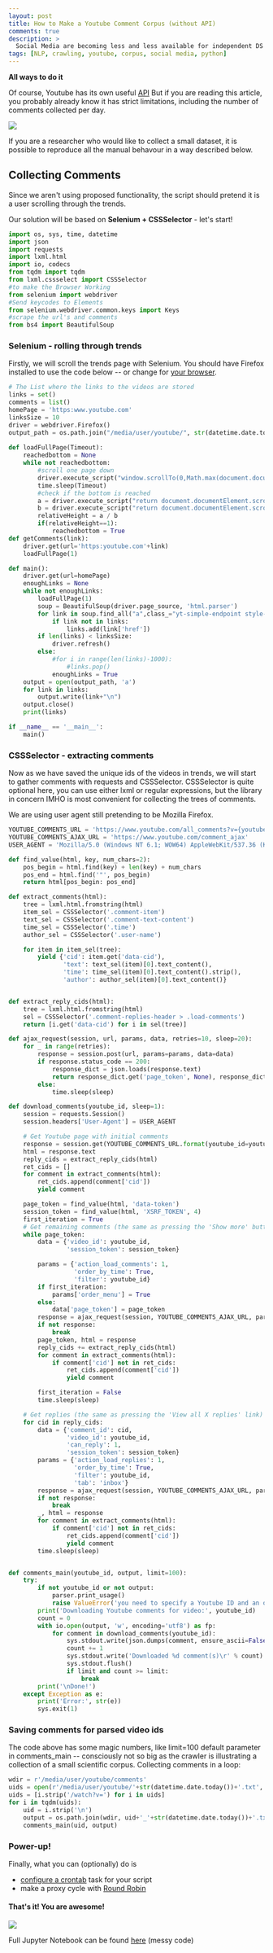 ```yaml
---
layout: post
title: How to Make a Youtube Comment Corpus (without API)
comments: true
description: >
  Social Media are becoming less and less available for independent DS researchers. In 2020 Youtube still seems to be a small island of freedom. Thought APIs impose restrictions, we will go around all the prohibitions and crawl a small corpus for analysis. How? See my notes!
tags: [NLP, crawling, youtube, corpus, social media, python]
---
```



**All ways to do it**

Of course, Youtube has its own useful [API](https://developers.google.com/youtube/v3)
But if you are reading this article, you probably already know it has strict limitations, including the number of comments collected per day.

![](https://github.com/TatianaShavrina/blog/blob/master/assets/img/mem.jpg)

If you are a researcher who would like to collect a small dataset, it is possible to reproduce all the manual behavour in a way described below. 

## Collecting Comments

Since we aren't using proposed functionality, the script should pretend it is a user scrolling through the trends.

Our solution will be based on **Selenium + CSSSelector** - let's start!

```python
import os, sys, time, datetime
import json
import requests
import lxml.html
import io, codecs
from tqdm import tqdm
from lxml.cssselect import CSSSelector
#to make the Browser Working
from selenium import webdriver
#Send keycodes to Elements
from selenium.webdriver.common.keys import Keys
#scrape the url's and comments
from bs4 import BeautifulSoup
```

### Selenium - rolling through trends

Firstly, we will scroll the trends page with Selenium. 
You should have Firefox installed to use the code below -- or change for [your browser](https://selenium-python.readthedocs.io/api.html).


```python
# The List where the links to the videos are stored
links = set()
comments = list()
homePage = 'https:www.youtube.com'
linksSize = 10
driver = webdriver.Firefox()
output_path = os.path.join("/media/user/youtube/", str(datetime.date.today()),".txt")
 
def loadFullPage(Timeout):
    reachedbottom = None
    while not reachedbottom:
        #scroll one page down
        driver.execute_script("window.scrollTo(0,Math.max(document.documentElement.scrollHeight,document.body.scrollHeight,document.documentElement.clientHeight));");
        time.sleep(Timeout)
        #check if the bottom is reached
        a = driver.execute_script("return document.documentElement.scrollTop;")
        b = driver.execute_script("return document.documentElement.scrollHeight - document.documentElement.clientHeight;")
        relativeHeight = a / b
        if(relativeHeight==1):
            reachedbottom = True
def getComments(link):
    driver.get(url='https:youtube.com'+link)
    loadFullPage(1)

def main():
    driver.get(url=homePage)
    enoughLinks = None
    while not enoughLinks:
        loadFullPage(1)
        soup = BeautifulSoup(driver.page_source, 'html.parser')
        for link in soup.find_all("a",class_="yt-simple-endpoint style-scope ytd-grid-video-renderer", href=True):
            if link not in links:
                links.add(link['href'])
        if len(links) < linksSize:
            driver.refresh()
        else:
            #for i in range(len(links)-1000):
                #links.pop()
            enoughLinks = True
    output = open(output_path, 'a')
    for link in links:
        output.write(link+"\n")
    output.close()
    print(links)

if __name__ == '__main__':
    main()
```

### CSSSelector - extracting comments

Now as we have saved the unique ids of the videos in trends, we will start to gather comments with requests and CSSSelector.
CSSSelector is quite optional here, you can use either lxml or regular expressions, but the library in concern IMHO is most convenient for collecting the trees of comments. 

We are using user agent still pretending to be Mozilla Firefox.

```python
YOUTUBE_COMMENTS_URL = 'https://www.youtube.com/all_comments?v={youtube_id}'
YOUTUBE_COMMENTS_AJAX_URL = 'https://www.youtube.com/comment_ajax'
USER_AGENT = 'Mozilla/5.0 (Windows NT 6.1; WOW64) AppleWebKit/537.36 (KHTML, like Gecko) Chrome/48.0.2564.116 Safari/537.36'

def find_value(html, key, num_chars=2):
    pos_begin = html.find(key) + len(key) + num_chars
    pos_end = html.find('"', pos_begin)
    return html[pos_begin: pos_end]

def extract_comments(html):
    tree = lxml.html.fromstring(html)
    item_sel = CSSSelector('.comment-item')
    text_sel = CSSSelector('.comment-text-content')
    time_sel = CSSSelector('.time')
    author_sel = CSSSelector('.user-name')

    for item in item_sel(tree):
        yield {'cid': item.get('data-cid'),
               'text': text_sel(item)[0].text_content(),
               'time': time_sel(item)[0].text_content().strip(),
               'author': author_sel(item)[0].text_content()}


def extract_reply_cids(html):
    tree = lxml.html.fromstring(html)
    sel = CSSSelector('.comment-replies-header > .load-comments')
    return [i.get('data-cid') for i in sel(tree)]

def ajax_request(session, url, params, data, retries=10, sleep=20):
    for _ in range(retries):
        response = session.post(url, params=params, data=data)
        if response.status_code == 200:
            response_dict = json.loads(response.text)
            return response_dict.get('page_token', None), response_dict['html_content']
        else:
            time.sleep(sleep)

def download_comments(youtube_id, sleep=1):
    session = requests.Session()
    session.headers['User-Agent'] = USER_AGENT

    # Get Youtube page with initial comments
    response = session.get(YOUTUBE_COMMENTS_URL.format(youtube_id=youtube_id))
    html = response.text
    reply_cids = extract_reply_cids(html)
    ret_cids = []
    for comment in extract_comments(html):
        ret_cids.append(comment['cid'])
        yield comment

    page_token = find_value(html, 'data-token')
    session_token = find_value(html, 'XSRF_TOKEN', 4)
    first_iteration = True
    # Get remaining comments (the same as pressing the 'Show more' button)
    while page_token:
        data = {'video_id': youtube_id,
                'session_token': session_token}

        params = {'action_load_comments': 1,
                  'order_by_time': True,
                  'filter': youtube_id}
        if first_iteration:
            params['order_menu'] = True
        else:
            data['page_token'] = page_token
        response = ajax_request(session, YOUTUBE_COMMENTS_AJAX_URL, params, data)
        if not response:
            break
        page_token, html = response
        reply_cids += extract_reply_cids(html)
        for comment in extract_comments(html):
            if comment['cid'] not in ret_cids:
                ret_cids.append(comment['cid'])
                yield comment

        first_iteration = False
        time.sleep(sleep)

    # Get replies (the same as pressing the 'View all X replies' link)
    for cid in reply_cids:
        data = {'comment_id': cid,
                'video_id': youtube_id,
                'can_reply': 1,
                'session_token': session_token}
        params = {'action_load_replies': 1,
                  'order_by_time': True,
                  'filter': youtube_id,
                  'tab': 'inbox'}
        response = ajax_request(session, YOUTUBE_COMMENTS_AJAX_URL, params, data)
        if not response:
            break
        _, html = response
        for comment in extract_comments(html):
            if comment['cid'] not in ret_cids:
                ret_cids.append(comment['cid'])
                yield comment
        time.sleep(sleep)


def comments_main(youtube_id, output, limit=100):
    try:
        if not youtube_id or not output:
            parser.print_usage()
            raise ValueError('you need to specify a Youtube ID and an output filename')
        print('Downloading Youtube comments for video:', youtube_id)
        count = 0
        with io.open(output, 'w', encoding='utf8') as fp:
            for comment in download_comments(youtube_id):
                sys.stdout.write(json.dumps(comment, ensure_ascii=False))
                count += 1
                sys.stdout.write('Downloaded %d comment(s)\r' % count)
                sys.stdout.flush()
                if limit and count >= limit:
                    break
        print('\nDone!')
    except Exception as e:
        print('Error:', str(e))
        sys.exit(1)
```

### Saving comments for parsed video ids

The code above has some magic numbers, like limit=100 default parameter in comments_main -- consciously not so big as the crawler is illustrating a collection of a small scientific corpus. 
Collecting comments in a loop:

```python
wdir = r'/media/user/youtube/comments'
uids = open(r'/media/user/youtube/'+str(datetime.date.today())+'.txt', 'r', encoding='utf8').readlines()
uids = [i.strip('/watch?v=') for i in uids]
for i in tqdm(uids):
    uid = i.strip('\n')
    output = os.path.join(wdir, uid+'_'+str(datetime.date.today())+'.txt')
    comments_main(uid, output)
```

### Power-up!

Finally, what you can (optionally) do is 
 - [configure a crontab](https://www.adminschoice.com/crontab-quick-reference) task for your script
 - make a proxy cycle with [Round Robin](https://www.scrapehero.com/how-to-rotate-proxies-and-ip-addresses-using-python-3/)

#### That's it! You are awesome!

![](https://github.com/TatianaShavrina/blog/blob/master/assets/img/breath.jpg)

Full Jupyter Notebook can be found [here](https://github.com/TatianaShavrina/crawlers/blob/master/youtube_crawl_demo.ipynb) (messy code)

